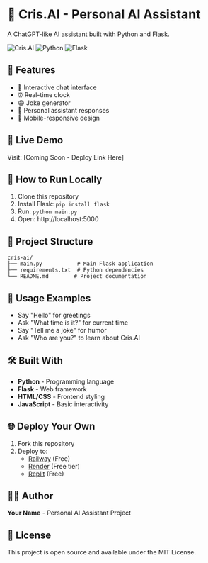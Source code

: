 # 🤖 Cris.AI - Personal AI Assistant

A ChatGPT-like AI assistant built with Python and Flask.

![Cris.AI](https://img.shields.io/badge/AI-Assistant-blue)
![Python](https://img.shields.io/badge/Python-3.8+-green)
![Flask](https://img.shields.io/badge/Flask-2.3+-red)

## 🌟 Features
- 💬 Interactive chat interface
- ⏰ Real-time clock
- 😄 Joke generator
- 🤖 Personal assistant responses
- 📱 Mobile-responsive design

## 🚀 Live Demo
Visit: [Coming Soon - Deploy Link Here]

## 🔧 How to Run Locally
1. Clone this repository
2. Install Flask: `pip install flask`
3. Run: `python main.py`
4. Open: http://localhost:5000

## 📁 Project Structure
```
cris-ai/
├── main.py           # Main Flask application
├── requirements.txt  # Python dependencies
└── README.md        # Project documentation
```

## 🎯 Usage Examples
- Say "Hello" for greetings
- Ask "What time is it?" for current time
- Say "Tell me a joke" for humor
- Ask "Who are you?" to learn about Cris.AI

## 🛠️ Built With
- **Python** - Programming language
- **Flask** - Web framework
- **HTML/CSS** - Frontend styling
- **JavaScript** - Basic interactivity

## 🌐 Deploy Your Own
1. Fork this repository
2. Deploy to:
   - [Railway](https://railway.app) (Free)
   - [Render](https://render.com) (Free tier)
   - [Replit](https://replit.com) (Free)

## 👩‍💻 Author
**Your Name** - Personal AI Assistant Project

## 📄 License
This project is open source and available under the MIT License.
